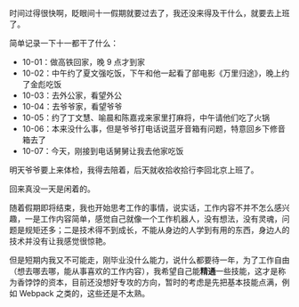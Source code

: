 时间过得很快啊，眨眼间十一假期就要过去了，我还没来得及干什么，就要去上班了。

简单记录一下十一都干了什么：

- 10-01：做高铁回家，晚 9 点才到家
- 10-02：中午约了夏文强吃饭，下午和他一起看了部电影《万里归途》，晚上约了金彪吃饭
- 10-03：去外公家，看望外公
- 10-04：去爷爷家，看望爷爷
- 10-05：约了丁文慧、喻晨和陈嘉戎来家里打麻将，中午请他们吃了火锅
- 10-06：本来没什么事，但是爷爷打电话说蓝牙音箱有问题，特意回乡下修音箱去了
- 10-07：今天，刚接到电话舅舅让我去他家吃饭

明天爷爷要上来体检，我得去陪着，后天就收拾收拾行李回北京上班了。

回来真没一天是闲着的。

随着假期即将结束，我也开始思考工作的事情，说实话，工作内容不并不怎么感兴趣，一是工作内容简单，感觉自己就像一个工作机器人，没有想法，没有灵魂，问题是规矩还多；二是技术得不到成长，不能从身边的人学到有用的东西，身边人的技术并没有让我感觉很惊艳。

但是短期内我又不可能走，刚毕业没什么能力，说什么都要待一年，为了工作自由（想去哪去哪，能从事喜欢的工作内容），我希望自己能**精通**一些技能，这才是称为香饽饽的资本，目前还没想好专攻的方向，暂时的考虑是先把基本技能点满，例如 Webpack 之类的，这些还是不太熟。
